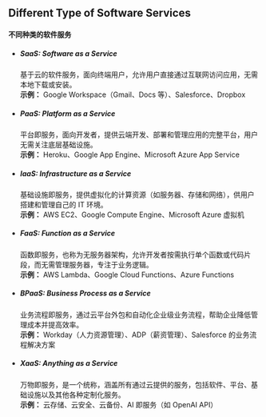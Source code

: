 
## Different Type of Software Services
#### 不同种类的软件服务

- ##### SaaS: Software as a Service  
  基于云的软件服务，面向终端用户，允许用户直接通过互联网访问应用，无需本地下载或安装。  
  **示例：** Google Workspace（Gmail、Docs 等）、Salesforce、Dropbox

- ##### PaaS: Platform as a Service  
  平台即服务，面向开发者，提供云端开发、部署和管理应用的完整平台，用户无需关注底层基础设施。  
  **示例：** Heroku、Google App Engine、Microsoft Azure App Service
- ##### IaaS: Infrastructure as a Service  
  基础设施即服务，提供虚拟化的计算资源（如服务器、存储和网络），供用户搭建和管理自己的 IT 环境。  
  **示例：** AWS EC2、Google Compute Engine、Microsoft Azure 虚拟机

- ##### FaaS: Function as a Service  
  函数即服务，也称为无服务器架构，允许开发者按需执行单个函数或代码片段，而无需管理服务器，专注于业务逻辑。  
  **示例：** AWS Lambda、Google Cloud Functions、Azure Functions

- ##### BPaaS: Business Process as a Service  
  业务流程即服务，通过云平台外包和自动化企业级业务流程，帮助企业降低管理成本并提高效率。  
  **示例：** Workday（人力资源管理）、ADP（薪资管理）、Salesforce 的业务流程解决方案

- ##### XaaS: Anything as a Service  
  万物即服务，是一个统称，涵盖所有通过云提供的服务，包括软件、平台、基础设施以及其他各种定制化服务。  
  **示例：** 云存储、云安全、云备份、AI 即服务（如 OpenAI API）

